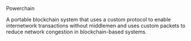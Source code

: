 Powerchain

A portable blockchain system that uses a custom protocol to enable internetwork transactions without middlemen and uses custom packets to reduce network congestion in blockchain-based systems.